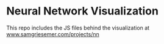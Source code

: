 # Neural Network Visualization

This repo includes the JS files behind the visualization at www.samgriesemer.com/projects/nn
